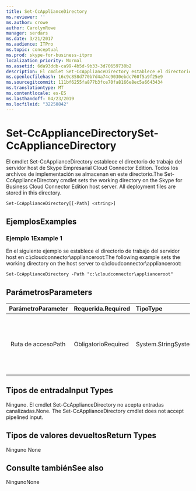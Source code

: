 ```yaml
---
title: Set-CcApplianceDirectory
ms.reviewer: ''
ms.author: crowe
author: CarolynRowe
manager: serdars
ms.date: 3/21/2017
ms.audience: ITPro
ms.topic: conceptual
ms.prod: skype-for-business-itpro
localization_priority: Normal
ms.assetid: 6da93ddb-ca99-4b5d-9b33-3d70659730b2
description: El cmdlet Set-CcApplianceDirectory establece el directorio de trabajo del servidor host de Skype Empresarial Cloud Connector Edition. Todos los archivos de implementación se almacenan en este directorio.
ms.openlocfilehash: 16c9c858d770b7d4a74c9030ebdc760f5a9f25e9
ms.sourcegitcommit: 111bf6255fa877b3fce70fa8166e8ec5a6643434
ms.translationtype: MT
ms.contentlocale: es-ES
ms.lasthandoff: 04/23/2019
ms.locfileid: "32250842"
---
```

# <a name="set-ccappliancedirectory"></a><span data-ttu-id="6fa54-104">Set-CcApplianceDirectory</span><span class="sxs-lookup"><span data-stu-id="6fa54-104">Set-CcApplianceDirectory</span></span>
 
<span data-ttu-id="6fa54-p102">El cmdlet Set-CcApplianceDirectory establece el directorio de trabajo del servidor host de Skype Empresarial Cloud Connector Edition. Todos los archivos de implementación se almacenan en este directorio.</span><span class="sxs-lookup"><span data-stu-id="6fa54-p102">The Set-CcApplianceDirectory cmdlet sets the working directory on the Skype for Business Cloud Connector Edition host server. All deployment files are stored in this directory.</span></span>
  
```
Set-CcApplianceDirectory[[-Path] <string>]
```

## <a name="examples"></a><span data-ttu-id="6fa54-107">Ejemplos</span><span class="sxs-lookup"><span data-stu-id="6fa54-107">Examples</span></span>
<span data-ttu-id="6fa54-108"><a name="Examples"> </a></span><span class="sxs-lookup"><span data-stu-id="6fa54-108"></span></span>

### <a name="example-1"></a><span data-ttu-id="6fa54-109">Ejemplo 1</span><span class="sxs-lookup"><span data-stu-id="6fa54-109">Example 1</span></span>

<span data-ttu-id="6fa54-110">En el siguiente ejemplo se establece el directorio de trabajo del servidor host en c:\cloudconnector\applianceroot:</span><span class="sxs-lookup"><span data-stu-id="6fa54-110">The following example sets the working directory on the host server to c:\cloudconnector\applianceroot:</span></span>
  
```
Set-CcApplianceDirectory -Path "c:\cloudconnector\applianceroot"
```

## <a name="parameters"></a><span data-ttu-id="6fa54-111">Parámetros</span><span class="sxs-lookup"><span data-stu-id="6fa54-111">Parameters</span></span>
<span data-ttu-id="6fa54-112"><a name="Examples"> </a></span><span class="sxs-lookup"><span data-stu-id="6fa54-112"></span></span>

|<span data-ttu-id="6fa54-113">**Parámetro**</span><span class="sxs-lookup"><span data-stu-id="6fa54-113">**Parameter**</span></span>|<span data-ttu-id="6fa54-114">**Requerida.**</span><span class="sxs-lookup"><span data-stu-id="6fa54-114">**Required**</span></span>|<span data-ttu-id="6fa54-115">**Tipo**</span><span class="sxs-lookup"><span data-stu-id="6fa54-115">**Type**</span></span>|<span data-ttu-id="6fa54-116">**Descripción**</span><span class="sxs-lookup"><span data-stu-id="6fa54-116">**Description**</span></span>|
|:-----|:-----|:-----|:-----|
| <span data-ttu-id="6fa54-117"> Ruta de acceso</span><span class="sxs-lookup"><span data-stu-id="6fa54-117">Path</span></span> <br/> | <span data-ttu-id="6fa54-118">Obligatorio</span><span class="sxs-lookup"><span data-stu-id="6fa54-118">Required</span></span> <br/> |<span data-ttu-id="6fa54-119">System.String</span><span class="sxs-lookup"><span data-stu-id="6fa54-119">System.String</span></span>  <br/> | <span data-ttu-id="6fa54-120"> Especifica la ruta de acceso en la que se almacenan todos los archivos de implementación.</span><span class="sxs-lookup"><span data-stu-id="6fa54-120">Specifies the path where all deployment files are stored.</span></span> <br/> |
   
## <a name="input-types"></a><span data-ttu-id="6fa54-121">Tipos de entrada</span><span class="sxs-lookup"><span data-stu-id="6fa54-121">Input Types</span></span>
<span data-ttu-id="6fa54-122"><a name="InputTypes"> </a></span><span class="sxs-lookup"><span data-stu-id="6fa54-122"></span></span>

<span data-ttu-id="6fa54-p103">Ninguno. El cmdlet Set-CcApplianceDirectory no acepta entradas canalizadas.</span><span class="sxs-lookup"><span data-stu-id="6fa54-p103">None. The Set-CcApplianceDirectory cmdlet does not accept pipelined input.</span></span>
  
## <a name="return-types"></a><span data-ttu-id="6fa54-125">Tipos de valores devueltos</span><span class="sxs-lookup"><span data-stu-id="6fa54-125">Return Types</span></span>
<span data-ttu-id="6fa54-126"><a name="ReturnTypes"> </a></span><span class="sxs-lookup"><span data-stu-id="6fa54-126"></span></span>

<span data-ttu-id="6fa54-127">Ninguno </span><span class="sxs-lookup"><span data-stu-id="6fa54-127">None</span></span>
  
## <a name="see-also"></a><span data-ttu-id="6fa54-128">Consulte también</span><span class="sxs-lookup"><span data-stu-id="6fa54-128">See also</span></span>
<span data-ttu-id="6fa54-129"><a name="ReturnTypes"> </a></span><span class="sxs-lookup"><span data-stu-id="6fa54-129"></span></span>

<span data-ttu-id="6fa54-130">Ninguno</span><span class="sxs-lookup"><span data-stu-id="6fa54-130">None</span></span>
  

